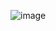 

![image](https://user-images.githubusercontent.com/73162047/148641152-5312d673-62d2-45dc-b47f-629241da9da7.png)

